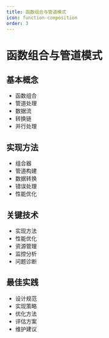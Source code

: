```yaml
---
title: 函数组合与管道模式
icon: function-composition
order: 3
---
```


# 函数组合与管道模式

## 基本概念
- 函数组合
- 管道处理
- 数据流
- 转换链
- 并行处理

## 实现方法
- 组合器
- 管道构建
- 数据转换
- 错误处理
- 性能优化

## 关键技术
- 实现方法
- 性能优化
- 资源管理
- 监控分析
- 问题诊断

## 最佳实践
- 设计规范
- 实现策略
- 优化方法
- 评估方案
- 维护建议
